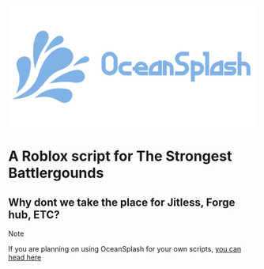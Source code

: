 ![alt](https://raw.githubusercontent.com/Zearish/OceanSplash/refs/heads/main/Splash.png)
# A Roblox script for The Strongest Battlergounds
## Why dont we take the place for Jitless, Forge hub, ETC?
> [!NOTE]
> If you are planning on using OceanSplash for your own scripts, [you can head here](https://github.com/Zearish/OceanInterface/tree/main)
